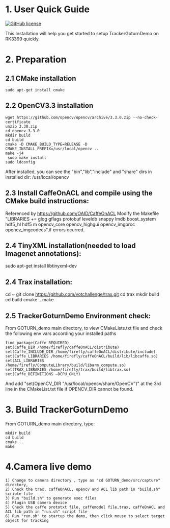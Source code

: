 # 1. User Quick Guide
[![GitHub license](http://dmlc.github.io/img/apache2.svg)](./LICENSE)

This Installation will help you get started to setup TrackerGoturnDemo on RK3399 quickly.

# 2. Preparation
## 2.1 CMake installation
	sudo apt-get install cmake

## 2.2 OpenCV3.3 installation

	wget https://github.com/opencv/opencv/archive/3.3.0.zip --no-check-certificate
  	unzip 3.30.zip
  	cd opencv-3.3.0
  	mkdir build
  	cd build
  	cmake -D CMAKE_BUILD_TYPE=RELEASE -D CMAKE_INSTALL_PREFIX=/usr/local/opencv ..
  	make -j4
 	 sudo make install
  	sudo ldconfig
  
  After installed, you can see the "bin","lib","include" and "share" dirs in installed dir: /usr/local/opencv

## 2.3 Install CaffeOnACL and compile using the CMake build instructions:
  Referenced by https://github.com/OAID/CaffeOnACL
  Modify the Makefile "LIBRARIES += glog gflags protobuf leveldb snappy lmdb boost_system hdf5_hl hdf5 m opencv_core opencv_highgui opencv_imgproc opencv_imgcodecs",if errors ocurred.

## 2.4 TinyXML installation(needed to load Imagenet annotations):
  sudo apt-get install libtinyxml-dev 

## 2.4 Trax installation:
  cd ~
  git clone https://github.com/votchallenge/trax.git
  cd trax
  mkdir build
  cd build
  cmake ..
  make

## 2.5 TrackerGoturnDemo Environment check:
  From GOTURN_demo main directory, to view CMakeLists.txt file and check the following env vars according your installed paths

  ```
  find_package(Caffe REQUIRED)
  set(Caffe_DIR /home/firefly/caffeOnACL/distribute)
  set(Caffe_INCLUDE_DIR /home/firefly/caffeOnACL/distribute/include)
  set(Caffe_LIBRARIES /home/firefly/caffeOnACL/build/lib/libcaffe.so)
  set(ACL_LIBRARIES /home/firefly/ComputeLibrary/build/libarm_compute.so)
  set(TRAX_LIBRARIES /home/firefly/trax/build/libtrax.so)
  set(Caffe_DEFINITIONS –DCPU_ONLY)

  ```
  And add "set(OpenCV_DIR "/usr/local/opencv/share/OpenCV")" at the 3rd line in the CMakeList.txt file if OPENCV_DIR cannot be found.

# 3. Build TrackerGoturnDemo
  From GOTURN_demo main directory, type:

  ```
  mkdir build
  cd build
  cmake ..
  make
  ```
  
# 4.Camera live demo 
```
1) Change to camera directory , type as "cd GOTURN_demo/src/capture" directory, 
2) Check the trax, caffeOnACL, opencv and ACL lib path in "build.sh" scripte file
3) Run "build.sh" to generate exec files
4) Plugin USB camera device
5) Check the caffe prototxt file, caffemodel file,trax, caffeOnACL and ACL lib path in "run.sh" script file
6) Run "run.sh" to startup the demo, then click mouse to select target object for tracking
```
